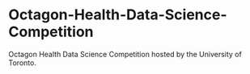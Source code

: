 # Octagon-Health-Data-Science-Competition
Octagon Health Data Science Competition hosted by the University of Toronto.
